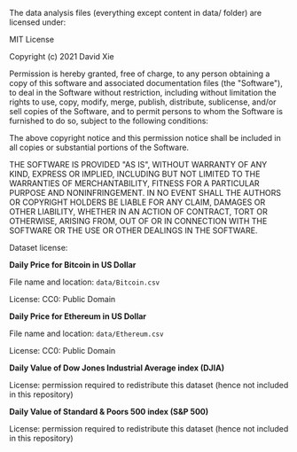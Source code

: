 The data analysis files (everything except content in data/ folder) are licensed under:

MIT License

Copyright (c) 2021 David Xie

Permission is hereby granted, free of charge, to any person obtaining a copy
of this software and associated documentation files (the "Software"), to deal
in the Software without restriction, including without limitation the rights
to use, copy, modify, merge, publish, distribute, sublicense, and/or sell
copies of the Software, and to permit persons to whom the Software is
furnished to do so, subject to the following conditions:

The above copyright notice and this permission notice shall be included in all
copies or substantial portions of the Software.

THE SOFTWARE IS PROVIDED "AS IS", WITHOUT WARRANTY OF ANY KIND, EXPRESS OR
IMPLIED, INCLUDING BUT NOT LIMITED TO THE WARRANTIES OF MERCHANTABILITY,
FITNESS FOR A PARTICULAR PURPOSE AND NONINFRINGEMENT. IN NO EVENT SHALL THE
AUTHORS OR COPYRIGHT HOLDERS BE LIABLE FOR ANY CLAIM, DAMAGES OR OTHER
LIABILITY, WHETHER IN AN ACTION OF CONTRACT, TORT OR OTHERWISE, ARISING FROM,
OUT OF OR IN CONNECTION WITH THE SOFTWARE OR THE USE OR OTHER DEALINGS IN THE
SOFTWARE.


Dataset license:

**Daily Price for Bitcoin in US Dollar**

File name and location: `data/Bitcoin.csv`

License: CC0: Public Domain

**Daily Price for Ethereum in US Dollar**

File name and location: `data/Ethereum.csv`

License: CC0: Public Domain

**Daily Value of Dow Jones Industrial Average index (DJIA)**

License: permission required to redistribute this dataset (hence not included in this repository)

**Daily Value of Standard & Poors 500 index (S&P 500)**

License: permission required to redistribute this dataset (hence not included in this repository)
